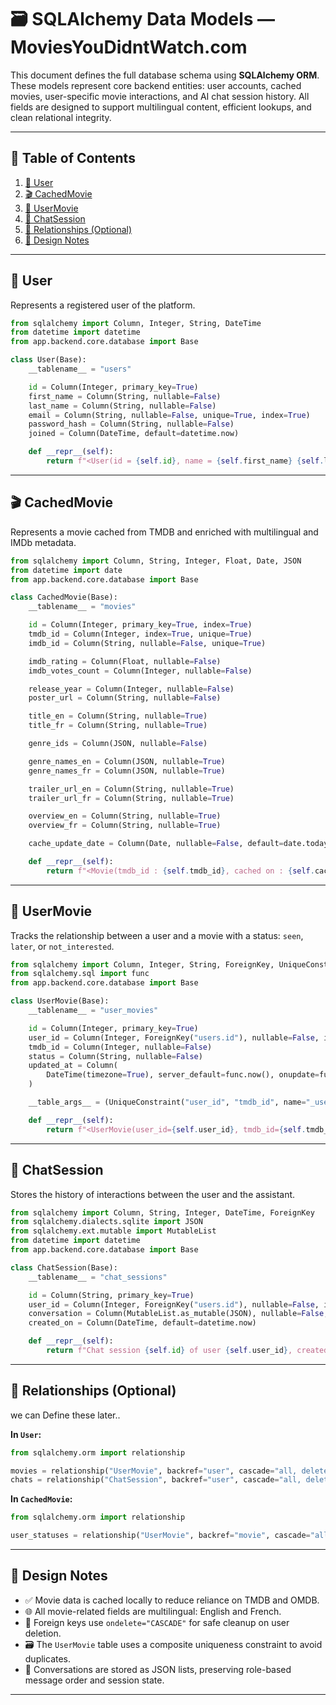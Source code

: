# 🗃️ SQLAlchemy Data Models — MoviesYouDidntWatch.com

This document defines the full database schema using **SQLAlchemy ORM**. These models represent core backend entities: user accounts, cached movies, user-specific movie interactions, and AI chat session history. All fields are designed to support multilingual content, efficient lookups, and clean relational integrity.

---

## 📑 Table of Contents

1. [👤 User](#-user)
2. [🎬 CachedMovie](#-cachedmovie)
3. [🎯 UserMovie](#-usermovie)
4. [💬 ChatSession](#-chatsession)
5. [🔁 Relationships (Optional)](#-relationships-optional)
6. [🧠 Design Notes](#-design-notes)

---

## 👤 User

Represents a registered user of the platform.

```python
from sqlalchemy import Column, Integer, String, DateTime
from datetime import datetime
from app.backend.core.database import Base

class User(Base):
    __tablename__ = "users"

    id = Column(Integer, primary_key=True)
    first_name = Column(String, nullable=False)
    last_name = Column(String, nullable=False)
    email = Column(String, nullable=False, unique=True, index=True)
    password_hash = Column(String, nullable=False)
    joined = Column(DateTime, default=datetime.now)

    def __repr__(self):
        return f"<User(id = {self.id}, name = {self.first_name} {self.last_name}, email = {self.email}, joined on : {self.joined})>"
```

---

## 🎬 CachedMovie

Represents a movie cached from TMDB and enriched with multilingual and IMDb metadata.

```python
from sqlalchemy import Column, String, Integer, Float, Date, JSON
from datetime import date
from app.backend.core.database import Base

class CachedMovie(Base):
    __tablename__ = "movies"

    id = Column(Integer, primary_key=True, index=True)
    tmdb_id = Column(Integer, index=True, unique=True)
    imdb_id = Column(String, nullable=False, unique=True)

    imdb_rating = Column(Float, nullable=False)
    imdb_votes_count = Column(Integer, nullable=False)

    release_year = Column(Integer, nullable=False)
    poster_url = Column(String, nullable=False)

    title_en = Column(String, nullable=True)
    title_fr = Column(String, nullable=True)

    genre_ids = Column(JSON, nullable=False)

    genre_names_en = Column(JSON, nullable=True)
    genre_names_fr = Column(JSON, nullable=True)

    trailer_url_en = Column(String, nullable=True)
    trailer_url_fr = Column(String, nullable=True)

    overview_en = Column(String, nullable=True)
    overview_fr = Column(String, nullable=True)

    cache_update_date = Column(Date, nullable=False, default=date.today)

    def __repr__(self):
        return f"<Movie(tmdb_id : {self.tmdb_id}, cached on : {self.cache_update_date})>"
```

---

## 🎯 UserMovie

Tracks the relationship between a user and a movie with a status: `seen`, `later`, or `not_interested`.

```python
from sqlalchemy import Column, Integer, String, ForeignKey, UniqueConstraint, DateTime
from sqlalchemy.sql import func
from app.backend.core.database import Base

class UserMovie(Base):
    __tablename__ = "user_movies"

    id = Column(Integer, primary_key=True)
    user_id = Column(Integer, ForeignKey("users.id"), nullable=False, index=True)
    tmdb_id = Column(Integer, nullable=False)
    status = Column(String, nullable=False)
    updated_at = Column(
        DateTime(timezone=True), server_default=func.now(), onupdate=func.now()
    )

    __table_args__ = (UniqueConstraint("user_id", "tmdb_id", name="_user_movie_uc"),)

    def __repr__(self):
        return f"<UserMovie(user_id={self.user_id}, tmdb_id={self.tmdb_id}, status={self.status})>"
```

---

## 💬 ChatSession

Stores the history of interactions between the user and the assistant.

```python
from sqlalchemy import Column, String, Integer, DateTime, ForeignKey
from sqlalchemy.dialects.sqlite import JSON
from sqlalchemy.ext.mutable import MutableList
from datetime import datetime
from app.backend.core.database import Base

class ChatSession(Base):
    __tablename__ = "chat_sessions"

    id = Column(String, primary_key=True)
    user_id = Column(Integer, ForeignKey("users.id"), nullable=False, index=True)
    conversation = Column(MutableList.as_mutable(JSON), nullable=False, default=list)
    created_on = Column(DateTime, default=datetime.now)

    def __repr__(self):
        return f"Chat session {self.id} of user {self.user_id}, created on {self.created_on}"
```

---

## 🔁 Relationships (Optional)

we can Define these later.. 

**In `User`:**

```python
from sqlalchemy.orm import relationship

movies = relationship("UserMovie", backref="user", cascade="all, delete-orphan")
chats = relationship("ChatSession", backref="user", cascade="all, delete-orphan")
```

**In `CachedMovie`:**

```python
from sqlalchemy.orm import relationship

user_statuses = relationship("UserMovie", backref="movie", cascade="all, delete-orphan")
```

---

## 🧠 Design Notes

- ✅ Movie data is cached locally to reduce reliance on TMDB and OMDB.
- 🌐 All movie-related fields are multilingual: English and French.
- 🧹 Foreign keys use `ondelete="CASCADE"` for safe cleanup on user deletion.
- 🗃️ The `UserMovie` table uses a composite uniqueness constraint to avoid duplicates.
- 💬 Conversations are stored as JSON lists, preserving role-based message order and session state.

---
